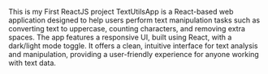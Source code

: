 This is my First ReactJS project
TextUtilsApp is a React-based web application designed to help users perform text manipulation tasks such as converting text to uppercase, counting characters, and removing extra spaces.
The app features a responsive UI, built using React, with a dark/light mode toggle.
It offers a clean, intuitive interface for text analysis and manipulation, providing a user-friendly experience for anyone working with text data.
